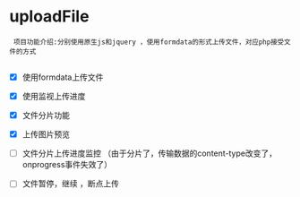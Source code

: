 # uploadFile

```
 项目功能介绍:分别使用原生js和jquery ，使用formdata的形式上传文件，对应php接受文件的方式


```

- [x] 使用formdata上传文件

- [x] 使用监视上传进度

- [x] 文件分片功能 

- [x] 上传图片预览

- [ ] 文件分片上传进度监控 （由于分片了，传输数据的content-type改变了，onprogress事件失效了）

- [ ] 文件暂停，继续 ，断点上传
